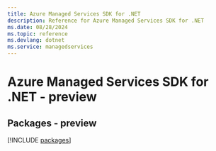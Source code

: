 ```yaml
---
title: Azure Managed Services SDK for .NET
description: Reference for Azure Managed Services SDK for .NET
ms.date: 08/28/2024
ms.topic: reference
ms.devlang: dotnet
ms.service: managedservices
---
```

# Azure Managed Services SDK for .NET - preview
## Packages - preview
[!INCLUDE [packages](managed-services-index.md)]